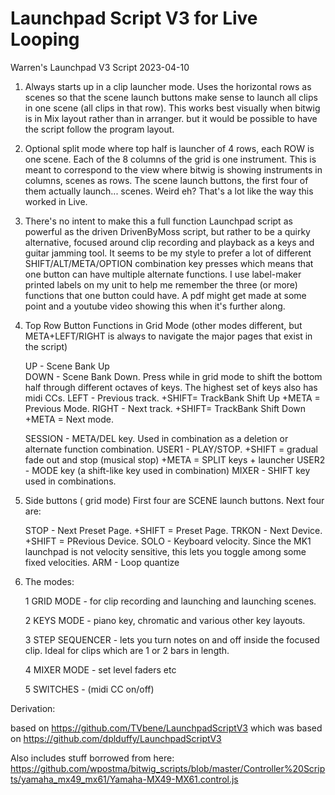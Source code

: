 Launchpad Script V3 for Live Looping
==============


Warren's Launchpad V3 Script 2023-04-10

1. Always starts up in a clip launcher mode.  Uses the horizontal rows as scenes so that the scene launch buttons make sense to launch all clips in one scene (all clips in that row).  This works best visually when bitwig is in Mix layout rather than in arranger. but it would be possible to have the script follow the program layout.

2. Optional split mode where top half is launcher of 4 rows, each ROW is one scene. Each of the 8 columns of the grid is one instrument. This is meant to correspond to the view where bitwig is showing instruments in columns, scenes as rows.  The scene launch buttons, the first four of them actually launch... scenes.  Weird eh?  That's a lot like the way this worked in Live.

3. There's no intent to make this a full function Launchpad script as powerful as the driven DrivenByMoss script, but rather to be a quirky alternative, focused around clip recording and playback as a keys and guitar jamming tool.  It seems to be my style to prefer a lot of different SHIFT/ALT/META/OPTION combination key presses which means that
one button can have multiple alternate functions.  I use label-maker printed labels on my unit to help me remember the three (or more) functions that one button could have.
 A pdf might get made at some point and a youtube video showing this when it's further along.

4. Top Row Button Functions in Grid Mode
   (other modes different, but META+LEFT/RIGHT is always to navigate the major pages that exist in the script)
   
    UP - Scene Bank Up  
    DOWN - Scene Bank Down.
       Press while in grid mode to shift the bottom half through different octaves of keys. The highest set of keys also has midi CCs.
    LEFT - Previous track. +SHIFT=  TrackBank Shift Up     +META = Previous Mode. 
    RIGHT - Next track.    +SHIFT=  TrackBank Shift Down   +META = Next mode. 

    SESSION - META/DEL key. Used in combination as a deletion or alternate function combination.
    USER1 - PLAY/STOP.  +SHIFT = gradual fade out and stop (musical stop) +META = SPLIT keys + launcher
    USER2 - MODE key (a shift-like key used in combination)
    MIXER - SHIFT key used in combinations.
    
5. Side buttons ( grid mode)
    First four are SCENE launch buttons.
    Next four are:

    STOP - Next Preset Page.  +SHIFT = Preset Page.
    TRKON - Next Device.  +SHIFT = PRevious Device.
    SOLO - Keyboard velocity. Since the MK1 launchpad is not velocity sensitive, this lets you toggle among some fixed velocities.
    ARM - Loop quantize

6. The modes:

    1  GRID MODE - for clip recording and launching and launching scenes.

    2  KEYS MODE - piano key, chromatic and various other key layouts.

    3  STEP SEQUENCER - lets you turn notes on and off inside the focused clip. Ideal for clips which are 1 or 2 bars in length.
    
    4  MIXER MODE - set level faders etc
    
    5  SWITCHES - (midi CC on/off)


Derivation:

based on https://github.com/TVbene/LaunchpadScriptV3
which was based on https://github.com/dplduffy/LaunchpadScriptV3

Also includes stuff borrowed from here:
  https://github.com/wpostma/bitwig_scripts/blob/master/Controller%20Scripts/yamaha_mx49_mx61/Yamaha-MX49-MX61.control.js
